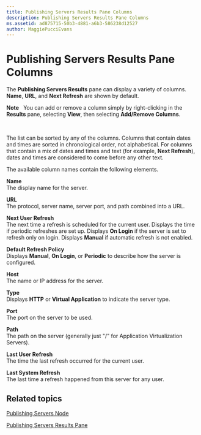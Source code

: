 ```yaml
---
title: Publishing Servers Results Pane Columns
description: Publishing Servers Results Pane Columns
ms.assetid: ad875715-50b3-4881-a6b3-586238d12527
author: MaggiePucciEvans
---
```


# Publishing Servers Results Pane Columns


The **Publishing Servers Results** pane can display a variety of columns. **Name**, **URL**, and **Next Refresh** are shown by default.

**Note**  
You can add or remove a column simply by right-clicking in the **Results** pane, selecting **View**, then selecting **Add/Remove Columns**.

 

The list can be sorted by any of the columns. Columns that contain dates and times are sorted in chronological order, not alphabetical. For columns that contain a mix of dates and times and text (for example, **Next Refresh**), dates and times are considered to come before any other text.

The available column names contain the following elements.

<a href="" id="name"></a>**Name**  
The display name for the server.

<a href="" id="url"></a>**URL**  
The protocol, server name, server port, and path combined into a URL.

<a href="" id="next-user-refresh"></a>**Next User Refresh**  
The next time a refresh is scheduled for the current user. Displays the time if periodic refreshes are set up. Displays **On Login** if the server is set to refresh only on login. Displays **Manual** if automatic refresh is not enabled.

<a href="" id="default-refresh-policy"></a>**Default Refresh Policy**  
Displays **Manual**, **On Login**, or **Periodic** to describe how the server is configured.

<a href="" id="host"></a>**Host**  
The name or IP address for the server.

<a href="" id="type"></a>**Type**  
Displays **HTTP** or **Virtual Application** to indicate the server type.

<a href="" id="port"></a>**Port**  
The port on the server to be used.

<a href="" id="path"></a>**Path**  
The path on the server (generally just "/" for Application Virtualization Servers).

<a href="" id="last-user-refresh"></a>**Last User Refresh**  
The time the last refresh occurred for the current user.

<a href="" id="last-system-refresh"></a>**Last System Refresh**  
The last time a refresh happened from this server for any user.

## Related topics


[Publishing Servers Node](publishing-servers-node.md)

[Publishing Servers Results Pane](publishing-servers-results-pane.md)

 

 





